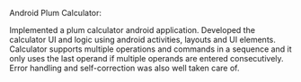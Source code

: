 Android Plum Calculator: 


Implemented a plum calculator android application. Developed the calculator UI and logic using android activities, layouts and UI elements. Calculator supports multiple operations and commands in a sequence and it only uses the last operand if multiple operands are entered consecutively. Error handling and self-correction was also well taken care of. 
